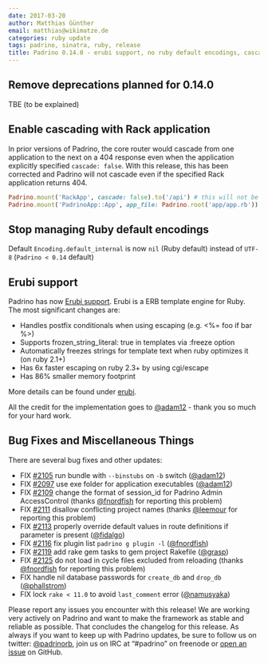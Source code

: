 ```yaml
---
date: 2017-03-20
author: Matthias Günther
email: matthias@wikimatze.de
categories: ruby update
tags: padrino, sinatra, ruby, release
title: Padrino 0.14.0 - erubi support, no ruby default encodings, cascading option for Rack applications, bug fixes
---
```



## Remove deprecations planned for 0.14.0

TBE (to be explained)


## Enable cascading with Rack application

In prior versions of Padrino, the core router would cascade from one application to the next on a 404 response even when the application explicitly specified `cascade: false`. With this release, this has been corrected and Padrino will not cascade even if the specified Rack application returns 404.

```ruby
Padrino.mount('RackApp', cascade: false).to('/api') # this will not be cascaded even if returning 404.
Padrino.mount('PadrinoApp::App', app_file: Padrino.root('app/app.rb')).to('/')
```

## Stop managing Ruby default encodings

Default `Encoding.default_internal` is now `nil` (Ruby default) instead of `UTF-8` (`Padrino < 0.14` default)


## Erubi support

Padrino has now [Erubi support](https://github.com/jeremyevans/erubi "erubi support"). Erubi is a ERB template engine
for Ruby. The most significant changes are:


- Handles postfix conditionals when using escaping (e.g. <%= foo if bar %>)
- Supports frozen_string_literal: true in templates via :freeze option
- Automatically freezes strings for template text when ruby optimizes it (on ruby 2.1+)
- Has 6x faster escaping on ruby 2.3+ by using cgi/escape
- Has 86% smaller memory footprint


More details can be found under [erubi](https://github.com/jeremyevans/erubi#erubi "erubi").


All the credit for the implementation goes to [@adam12](https://github.com/padrino/padrino-framework/pull/2090) - thank
you so much for your hard work.


## Bug Fixes and Miscellaneous Things

There are several bug fixes and other updates:

- FIX [#2105](https://github.com/padrino/padrino-framework/pull/2105) run bundle with `--binstubs` on `-b` switch ([@adam12](https://github.com/adam12))
- FIX [#2097](https://github.com/padrino/padrino-framework/pull/2097) use exe folder for application executables ([@adam12](https://github.com/adam12))
- FIX [#2109](https://github.com/padrino/padrino-framework/pull/2109) change the format of session_id for Padrino Admin AccessControl (thanks [@fnordfish](https://github.com/fnordfish) for reporting this problem)
- FIX [#2111](https://github.com/padrino/padrino-framework/pull/2111) disallow conflicting project names (thanks [@leemour](https://github.com/leemour) for reporting this problem)
- FIX [#2113](https://github.com/padrino/padrino-framework/pull/2113) properly override default values in route definitions if parameter is present ([@fidalgo](https://github.com/fidalgo))
- FIX [#2116](https://github.com/padrino/padrino-framework/pull/2116) fix plugin list `padrino g plugin -l` ([@fnordfish](https://github.com/fnordfish))
- FIX [#2119](https://github.com/padrino/padrino-framework/pull/2119) add rake gem tasks to gem project Rakefile ([@grasp](https://github.com/grasp))
- FIX [#2125](https://github.com/padrino/padrino-framework/pull/2125) do not load in cycle files excluded from reloading (thanks [@fnordfish](https://github.com/fnordfish) for reporting this problem)
- FIX handle nil database passwords for `create_db` and `drop_db` ([@phallstrom](https://github.com/phallstrom))
- FIX lock `rake < 11.0` to avoid `last_comment` error ([@namusyaka](https://github.com/namusyaka))


Please report any issues you encounter with this release! We are working very actively on Padrino and want to make the framework as stable and reliable as possible. That concludes the changelog for this release. As always if you want to keep up with Padrino updates, be sure to follow us on twitter: [@padrinorb](http://twitter.com/padrinorb), join us on IRC at “#padrino” on freenode or [open an issue](https://github.com/padrino/padrino-framework/issues) on GitHub.
